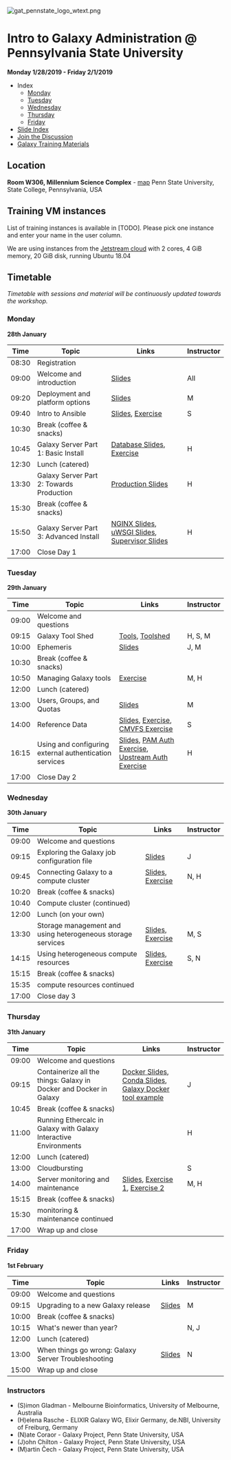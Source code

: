 ![gat_pennstate_logo_wtext.png](docs/shared-images/gat_pennstate_logo_wtext.png)
# Intro to Galaxy Administration @ Pennsylvania State University

**Monday 1/28/2019 - Friday 2/1/2019**

- Index
	- [Monday](#monday)
	- [Tuesday](#tuesday)
	- [Wednesday](#wednesday)
	- [Thursday](#thursday)
	- [Friday](#friday)
- [Slide Index](https://galaxyproject.github.io/dagobah-training/2019-pennstate/)
- [Join the Discussion](https://gitter.im/dagobah-training/Lobby)
- [Galaxy Training Materials](https://training.galaxyproject.org/)

## Location

**Room W306, Millennium Science Complex** - [map](https://goo.gl/maps/1WwT15jfi5y)
Penn State University, State College, Pennsylvania, USA

## Training VM instances

List of training instances is available in [TODO]. Please pick one instance and enter your name in the user column.

We are using instances from the [Jetstream cloud](https://jetstream-cloud.org/) with 2 cores, 4 GiB memory, 20 GiB disk, running Ubuntu 18.04

## Timetable

_Timetable with sessions and material will be continuously updated towards the workshop._

### Monday
**28th January**

| **Time** | **Topic**                                | **Links**                                                                                          | **Instructor** |
| -------- | ---------                                | ---------                                                                                          | -----------    |
| 08:30    | Registration                             |                                                                                                    |                |
| 09:00    | Welcome and introduction                 | [Slides][welcome-slides]                                                                           | All            |
| 09:20    | Deployment and platform options          | [Slides][deployment-slides]                                                                        | M              |
| 09:40    | Intro to Ansible                         | [Slides][ansible-slides], [Exercise][ansible-exercise]                                             | S              |
| 10:30    | Break (coffee & snacks)                  |                                                                                                    |                |
| 10:45    | Galaxy Server Part 1: Basic Install      | [Database Slides][db-slides], [Exercise][ansible-galaxy]                                           | H              |
| 12:30    | Lunch (catered)                          |                                                                                                    |
| 13:30    | Galaxy Server Part 2: Towards Production | [Production Slides][production-slides]                                                             | H              |
| 15:30    | Break (coffee & snacks)                  |                                                                                                    |                |
| 15:50    | Galaxy Server Part 3: Advanced Install   | [NGINX Slides][nginx-slides], [uWSGI Slides][uwsgi-slides], [Supervisor Slides][supervisor-slides] | H              |
| 17:00    | Close Day 1                              |                                                                                                    |                |

[welcome-slides]:      https://galaxyproject.github.io/dagobah-training/2019-pennstate/00-intro/intro.html
[deployment-slides]:   https://galaxyproject.github.io/training-material/topics/admin/tutorials/deployment-platforms-options/slides.html#1
[ansible-slides]:      https://galaxyproject.github.io/training-material/topics/admin/tutorials/ansible/slides.html
[ansible-exercise]:    https://galaxyproject.github.io/training-material/topics/admin/tutorials/ansible/tutorial.html#your-first-playbook-and-first-role
[db-slides]:           https://galaxyproject.github.io/dagobah-training/2019-pennstate/03-production-basics/databases.html
[ansible-galaxy]:      https://galaxyproject.github.io/training-material/topics/admin/tutorials/ansible-galaxy/tutorial.html
[production-slides]:   https://galaxyproject.github.io/dagobah-training/2019-pennstate/03-production-basics/production.html
[nginx-slides]:        https://galaxyproject.github.io/dagobah-training/2019-pennstate/03-production-basics/webservers.html
[uwsgi-slides]:        https://galaxyproject.github.io/dagobah-training/2019-pennstate/10-uwsgi/uwsgi.html
[supervisor-slides]:   https://galaxyproject.github.io/dagobah-training/2019-pennstate/11-systemd-supervisor/systemd-supervisor.html

### Tuesday
**29th January**

| **Time** | **Topic**                                              | **Links**                                                                                                 | **Instructor** |
| -------- | ---------                                              | ---------                                                                                                 | -----------    |
| 09:00    | Welcome and questions                                  |                                                                                                           |                |
| 09:15    | Galaxy Tool Shed                                       | [Tools][tool-slides], [Toolshed][toolshed-slides]                                                         | H, S, M        |
| 10:00    | Ephemeris                                              | [Slides][ephemeris-slides]                                                                                | J, M           |
| 10:30    | Break (coffee & snacks)                                |                                                                                                           |                |
| 10:50    | Managing Galaxy tools                                  | [Exercise][ephemeris-exercise]                                                                            | M, H           |
| 12:00    | Lunch (catered)                                        |                                                                                                           |                |
| 13:00    | Users, Groups, and Quotas                              | [Slides][users-groups-slides]                                                                             | M              |
| 14:00    | Reference Data                                         | [Slides][ref-genomes-slides], [Exercise][ref-genome-exercise], [CMVFS Exercise][cvmfs-exercise]           | S              |
| 16:15    | Using and configuring external authentication services | [Slides][pam-slides], [PAM Auth Exercise][pam-exercise], [Upstream Auth Exercise][upstream-auth-exercise] | H              |
| 17:00    | Close Day 2                                            |                                                                                                           |                |

[tool-slides]:              https://galaxyproject.github.io/dagobah-training/2019-pennstate/04-tool-shed/tool_installation.html
[toolshed-slides]:          https://galaxyproject.github.io/dagobah-training/2019-pennstate/04-tool-shed/shed_intro.html
[ephemeris-slides]:         https://galaxyproject.github.io/training-material/topics/admin/tutorials/tool-management/tutorial.html
[ephemeris-exercise]:       https://galaxyproject.github.io/training-material/topics/admin/tutorials/tool-management/tutorial.html
[users-groups-slides]:      https://galaxyproject.github.io/training-material/topics/admin/tutorials/users-groups-quotas/slides.html
[ref-genomes-slides]:       https://galaxyproject.github.io/dagobah-training/2019-pennstate/05-reference-genomes/reference_genomes.html
[ref-genome-exercise]:      sessions/05-reference-genomes/ex1-reference-genomes.md
[cvmfs-exercise]:           https://galaxyproject.github.io/training-material/topics/admin/tutorials/cvmfs/tutorial.html
[pam-slides]:               https://galaxyproject.github.io/dagobah-training/2019-pennstate/13-external-auth/external-auth.html
[pam-exercise]:             sessions/13-external-auth/ex1-pam-auth.md
[upstream-auth-exercise]:   sessions/13-external-auth/ex2-upstream-auth.md

### Wednesday
**30th January**

| **Time** | **Topic**                                                   | **Links**                                              | **Instructor** |
| -------- | ---------                                                   | ---------                                              | -----------    |
| 09:00    | Welcome and questions                                       |                                                        |                |
| 09:15    | Exploring the Galaxy job configuration file                 | [Slides][jobconf-slides]                               | J              |
| 09:45    | Connecting Galaxy to a compute cluster                      | [Slides][cluster-slides], [Exercise][cluster-exercise] | N, H           |
| 10:20    | Break (coffee & snacks)                                     |                                                        |                |
| 10:40    | Compute cluster (continued)                                 |                                                        |                |
| 12:00    | Lunch (on your own)                                         |                                                        |                |
| 13:30    | Storage management and using heterogeneous storage services | [Slides][storage-slides], [Exercise][storage-exercise] | M, S           |
| 14:15    | Using heterogeneous compute resources                       | [Slides][hetero-slides], [Exercise][hetero-exercise]   | S, N           |
| 15:15    | Break (coffee & snacks)                                     |                                                        |                |
| 15:35    | compute resources continued                                 |                                                        |                |
| 17:00    | Close day 3                                                 |                                                        |                |

[jobconf-slides]:     https://galaxyproject.github.io/dagobah-training/2019-pennstate/15-job-conf/job_conf.html
[cluster-slides]:     https://galaxyproject.github.io/training-material/topics/admin/tutorials/connect-to-compute-cluster/slides.html
[cluster-exercise]:   https://galaxyproject.github.io/training-material/topics/admin/tutorials/connect-to-compute-cluster/tutorial.html
[storage-slides]:     https://galaxyproject.github.io/training-material/topics/admin/tutorials/object-store/slides.html
[storage-exercise]:   https://galaxyproject.github.io/training-material/topics/admin/tutorials/object-store/tutorial.html
[hetero-slides]:      https://galaxyproject.github.io/dagobah-training/2019-pennstate/17-heterogenous/heterogeneous.html
[hetero-exercise]:    sessions/17-heterogenous/ex1-pulsar.md

### Thursday
**31th January**

| **Time** | **Topic**                                                          | **Links**                                                                                                   | **Instructor** |
| -------- | ---------                                                          | ---------                                                                                                   | -----------    |
| 09:00    | Welcome and questions                                              |                                                                                                             |                |
| 09:15    | Containerize all the things: Galaxy in Docker and Docker in Galaxy | [Docker Slides][docker-slides], [Conda Slides][conda-slides], [Galaxy Docker tool example][docker-exercise] | J              |
| 10:45    | Break (coffee & snacks)                                            |                                                                                                             |                |
| 11:00    | Running Ethercalc in Galaxy with Galaxy Interactive Environments   |                                                                                                             | H              |
| 12:00    | Lunch (catered)                                                    |                                                                                                             |                |
| 13:00    | Cloudbursting                                                      |                                                                                                             | S              |
| 14:00    | Server monitoring and maintenance                                  | [Slides][monitoring-slides], [Exercise 1][monitoring-ex1], [Exercise 2][monitoring-ex2]                     | M, H           |
| 15:15    | Break (coffee & snacks)                                            |                                                                                                             |                |
| 15:30    | monitoring & maintenance continued                                 |                                                                                                             |                |
| 17:00    | Wrap up and close                                                  |                                                                                                             |                |

[docker-slides]:       https://galaxy.slides.com/bgruening/the-galaxy-docker-project
[conda-slides]:        http://galaxy.slides.com/bgruening/deck-7#/
[docker-exercise]:     https://github.com/apetkau/galaxy-hackathon-2014/tree/master/smalt
[monitoring-slides]:   https://galaxyproject.github.io/training-material/topics/admin/tutorials/monitoring-maintenance/slides.html
[monitoring-ex1]:      https://galaxyproject.github.io/training-material/topics/admin/tutorials/monitoring-maintenance/tutorial.html
[monitoring-ex2]:      sessions/22-troubleshooting/ex1-sentry.md


### Friday
**1st February**

| **Time** | **Topic**                                           | **Links**                        | **Instructor** |
| -------- | ---------                                           | ---------                        | -----------    |
| 09:00    | Welcome and questions                               |                                  |                |
| 09:15    | Upgrading to a new Galaxy release                   | [Slides][updating-slides]        | M              |
| 10:00    | Break (coffee & snacks)                             |                                  |                |
| 10:15    | What's newer than year?                             |                                  | N, J           |
| 12:00    | Lunch (catered)                                     |                                  |                |
| 13:00    | When things go wrong: Galaxy Server Troubleshooting | [Slides][troubleshooting-slides] | N              |
| 15:00    | Wrap up and close                                   |                                  |                |

[updating-slides]: https://galaxyproject.github.io/training-material/topics/admin/tutorials/upgrading/slides.html#1
[troubleshooting-slides]: https://galaxyproject.github.io/dagobah-training/2019-pennstate/22-troubleshooting/troubleshooting.html

### Instructors

* (S)imon Gladman - Melbourne Bioinformatics, University of Melbourne, Australia
* (H)elena Rasche - ELIXIR Galaxy WG, Elixir Germany, de.NBI, University of Freiburg, Germany
* (N)ate Coraor - Galaxy Project, Penn State University, USA
* (J)ohn Chilton - Galaxy Project, Penn State University, USA
* (M)artin Čech - Galaxy Project, Penn State University, USA
